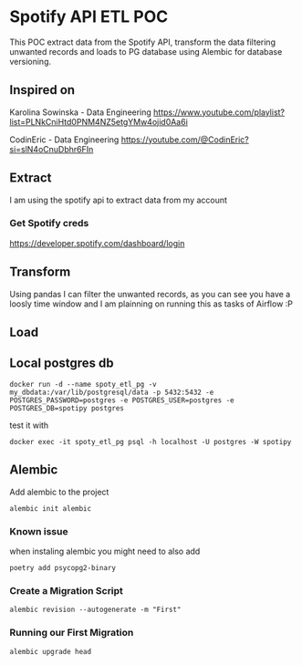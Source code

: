 # Spotify API ETL POC

This POC extract data from the Spotify API, transform the data filtering unwanted records and loads to PG database using Alembic for database versioning.

## Inspired on
Karolina Sowinska - Data Engineering
https://www.youtube.com/playlist?list=PLNkCniHtd0PNM4NZ5etgYMw4ojid0Aa6i

CodinEric -  Data Engineering
https://youtube.com/@CodinEric?si=slN4oCnuDbhr6FIn

## Extract
I am using the spotify api to extract data from my account
### Get Spotify creds
https://developer.spotify.com/dashboard/login


## Transform
Using pandas I can filter the unwanted records, as you can see you have a loosly time window and I am plainning on running this as tasks of Airflow :P

## Load

## Local postgres db
```
docker run -d --name spoty_etl_pg -v my_dbdata:/var/lib/postgresql/data -p 5432:5432 -e POSTGRES_PASSWORD=postgres -e POSTGRES_USER=postgres -e POSTGRES_DB=spotipy postgres
```
test it with
```
docker exec -it spoty_etl_pg psql -h localhost -U postgres -W spotipy
```

## Alembic
Add alembic to the project
```
alembic init alembic
```

### Known issue
when instaling alembic you might need to also add
```
poetry add psycopg2-binary
```

### Create a Migration Script
```
alembic revision --autogenerate -m "First"
```

### Running our First Migration
```
alembic upgrade head
